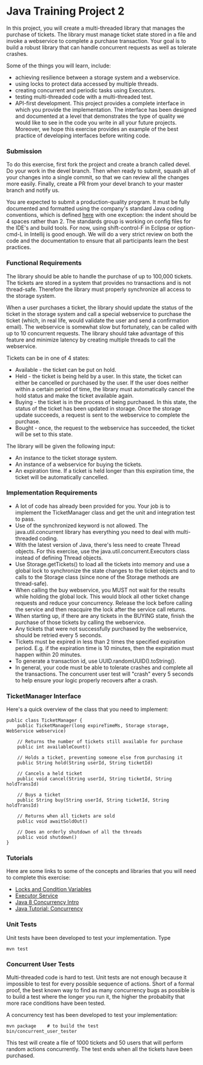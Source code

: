 Java Training Project 2
=======================

In this project, you will create a multi-threaded library 
that manages the purchase of tickets. The library must manage
ticket state stored in a file and invoke a webservice to complete
a purchase transaction. Your goal is to build a robust library 
that can handle concurrent requests as well as tolerate crashes.

Some of the things you will learn, include:

* achieving resilience between a storage system and a webservice.
* using locks to protect data accessed by multiple threads.
* creating concurrent and periodic tasks using Executors.
* testing multi-threaded code with a multi-threaded test.
* API-first development. This project provides a complete interface
  in which you provide the implementation. The interface has been
  designed and documented at a level that demonstrates the type of 
  quality we would like to see in the code you write in all 
  your future projects. Moreover, we hope this exercise provides
  an example of the best practice of developing interfaces
  before writing code.

### Submission

To do this exercise, first fork the project and create a branch called
devel. Do your work in the devel branch.
Then when ready to submit, squash all of your changes into a single 
commit, so that we can review all the changes more easily. Finally,
create a PR from your devel branch to your master branch and notify us.

You are expected to submit a production-quality program. It must be
fully documented and formatted using the company's standard Java
coding conventions, which is defined 
[here](https://google.github.io/styleguide/javaguide.html)
with one exception: the indent should be 4 spaces rather than 2. The
standards group is working on config files for the IDE's and build
tools. For now, using shift-control-F in Eclipse or option-cmd-L in
Intellij is good enough. We
will do a very strict review on both the code and the
documentation to ensure that all participants learn the best
practices.

### Functional Requirements

The library should be able to handle the purchase of up to 100,000
tickets. The tickets are stored in a system that
provides no transactions and is not thread-safe.
Therefore the library must properly synchronize all access to
the storage system.

When a user purchases a ticket, the library should update the status
of the ticket in the storage system and call a special webservice to
purchase the ticket (which, in real life, would
validate the user and send a confirmation email).
The webservice is somewhat slow but fortunately, can be called
with up to 10 concurrent requests. The library should take advantage
of this feature and minimize latency by creating multiple
threads to call the webservice.

Tickets can be in one of 4 states:
* Available - the ticket can be put on hold.
* Held - the ticket is being held by a user. In this state, the ticket
  can either be cancelled or purchased by the user. If the user does
  neither within a certain period of time, the library must 
  automatically cancel the hold status and make the ticket available
  again.
* Buying - the ticket is in the process of being purchased. In this 
  state, the status of the ticket has been updated in storage. Once the
  storage update succeeds, a request is sent to the webservice to
  complete the purchase.
* Bought - once, the request to the webservice has succeeded, the ticket
  will be set to this state.

The library will be given the following input:
* An instance to the ticket storage system.
* An instance of a webservice for buying the tickets.
* An expiration time. If a ticket is held longer than this expiration
time, the ticket will be automatically cancelled.


### Implementation Requirements

* A lot of code has already been provided for you. Your job is to
  implement the TicketManager class and get the unit and integration
  test to pass.
* Use of the synchronized keyword is not allowed. The
  java.util.concurrent library has everything you need to deal with
  multi-threaded coding.
* With the latest version of Java, there's less need to create
  Thread objects. For this exercise, use the
  java.util.concurrent.Executors class instead of
  defining Thread objects.
* Use Storage.getTickets() to load all the tickets into memory and
  use a global lock to synchronize the state changes to the ticket objects
  and to calls to the Storage class (since none of the Storage 
  methods are thread-safe).
* When calling the buy webservice, you MUST not wait for the results
  while holding the global lock. This would block all other ticket 
  change requests and reduce your concurrency. Release the lock before
  calling the service and then reacquire the lock after the service
  call returns.
* When starting up, if there are any tickets in the BUYING state,
  finish the purchase of those tickets by calling the webservice.
* Any tickets that were not successfully purchased by the webservice,
  should be retried every 5 seconds.
* Tickets must be expired in less than 2 times the specified expiration
  period. E.g. if the expiration time is 10 minutes, then the expiration
  must happen within 20 minutes.
* To generate a transaction id, use UUID.randomUUID().toString().
* In general, your code must be able to tolerate crashes and complete
  all the transactions. The concurrent user test will "crash" every
  5 seconds to help ensure your logic properly recovers after a crash.

### TicketManager Interface

Here's a quick overview of the class that you need to implement:

```
public class TicketManager {
    public TicketManager(long expireTimeMs, Storage storage, WebService webservice)

    // Returns the number of tickets still available for purchase
    public int availableCount()

    // Holds a ticket, preventing someone else from purchasing it
    public String hold(String userId, String ticketId)

    // Cancels a held ticket
    public void cancel(String userId, String ticketId, String holdTransId)

    // Buys a ticket
    public String buy(String userId, String ticketId, String holdTransId)

    // Returns when all tickets are sold
    public void awaitSoldOut()

    // Does an orderly shutdown of all the threads
    public void shutdown()
}
```

### Tutorials

Here are some links to some of the concepts and libraries that you will need to complete this exercise:

* [Locks and Condition Variables](http://www.math.uni-hamburg.de/doc/java/tutorial/essential/threads/explicitlocks.html)
* [Executor Service](http://tutorials.jenkov.com/java-util-concurrent/executorservice.html)
* [Java 8 Concurrency Intro](http://winterbe.com/posts/2015/04/07/java8-concurrency-tutorial-thread-executor-examples/)
* [Java Tutorial: Concurrency](https://docs.oracle.com/javase/tutorial/essential/concurrency/)


### Unit Tests

Unit tests have been developed to test your implementation. Type

```
mvn test
```

### Concurrent User Tests

Multi-threaded code is hard to test. Unit tests are not enough because it
impossible to test for every possible sequence of actions.
Short of a formal proof, the best known way to find as many concurrency bugs
as possible is to build a test where the longer you run it, the higher
the probabilty that more race conditions have been tested.

A concurrency test has been developed to test your
implementation:

```
mvn package    # to build the test
bin/concurrent_user_tester
```

This test will create a file of 1000 tickets and 50 users that will
perform random actions concurrently. The test ends when all the 
tickets have been purchased.
